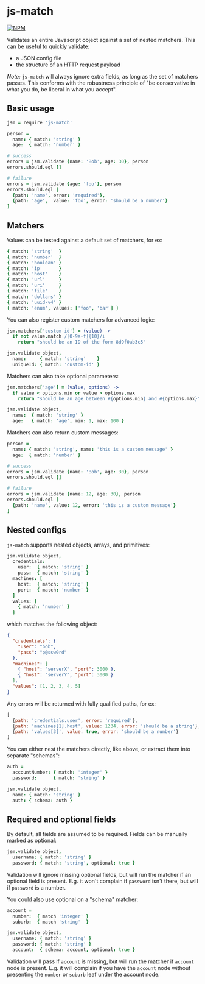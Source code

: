 # js-match

[![NPM](https://nodei.co/npm/js-match.png)](https://nodei.co/npm/js-match/)

Validates an entire Javascript object against a set of nested matchers.
This can be useful to quickly validate:

- a JSON config file
- the structure of an HTTP request payload

*Note:* `js-match` will always ignore extra fields, as long as the set of matchers passes. This conforms with the robustness principle of "be conservative in what you do, be liberal in what you accept".

## Basic usage

```coffee
jsm = require 'js-match'

person =
  name: { match: 'string' }
  age:  { match: 'number' }

# success
errors = jsm.validate {name: 'Bob', age: 30}, person
errors.should.eql []

# failure
errors = jsm.validate {age: 'foo'}, person
errors.should.eql [
  {path: 'name', error: 'required'},
  {path: 'age',  value: 'foo', error: 'should be a number'}
]
```

## Matchers

Values can be tested against a default set of matchers, for ex:

```coffee
{ match: 'string'  }
{ match: 'number'  }
{ match: 'boolean' }
{ match: 'ip'      }
{ match: 'host'    }
{ match: 'url'     }
{ match: 'uri'     }
{ match: 'file'    }
{ match: 'dollars' }
{ match: 'uuid-v4' }
{ match: 'enum', values: ['foo', 'bar'] }
```

You can also register custom matchers for advanced logic:

```coffee
jsm.matchers['custom-id'] = (value) ->
  if not value.match /[0-9a-f]{10}/i
    return "should be an ID of the form 8d9f0ab3c5"

jsm.validate object,
  name:     { match: 'string'    }
  uniqueId: { match: 'custom-id' }
```

Matchers can also take optional parameters:

```coffee
jsm.matchers['age'] = (value, options) ->
  if value < options.min or value > options.max
    return "should be an age between #{options.min} and #{options.max}"

jsm.validate object,
  name:  { match: 'string' }
  age:   { match: 'age', min: 1, max: 100 }
```

Matchers can also return custom messages:

```coffee
person =
  name: { match: 'string', name: 'this is a custom message' }
  age:  { match: 'number' }

# success
errors = jsm.validate {name: 'Bob', age: 30}, person
errors.should.eql []

# failure
errors = jsm.validate {name: 12, age: 30}, person
errors.should.eql [
  {path: 'name', value: 12, error: 'this is a custom message'}
]
```
## Nested configs

`js-match` supports nested objects, arrays, and primitives:

```coffee
jsm.validate object,
  credentials:
    user:  { match: 'string' }
    pass:  { match: 'string' }
  machines: [
    host:  { match: 'string' }
    port:  { match: 'number' }
  ]
  values: [
    { match: 'number' }
  ]
```

which matches the following object:

```json
{
  "credentials": {
    "user": "bob",
    "pass": "p@ssw0rd"
  },
  "machines": [
    { "host": "serverX", "port": 3000 },
    { "host": "serverY", "port": 3000 }
  ],
  "values": [1, 2, 3, 4, 5]
}
```

Any errors will be returned with fully qualified paths, for ex:

```js
[
  {path: 'credentials.user', error: 'required'},
  {path: 'machines[1].host', value: 1234, error: 'should be a string'},
  {path: 'values[3]', value: true, error: 'should be a number'}
]
```

You can either nest the matchers directly, like above, or extract them into separate "schemas":

```coffee
auth =
  accountNumber: { match: 'integer' }
  password:      { match: 'string' }

jsm.validate object,
  name: { match: 'string' }
  auth: { schema: auth }
```

## Required and optional fields

By default, all fields are assumed to be required.
Fields can be manually marked as optional:

```coffee
jsm.validate object,
  username: { match: 'string' }
  password: { match: 'string', optional: true }
```

Validation will ignore missing optional fields, but will run the matcher if an optional field is present.
E.g. it won't complain if `password` isn't there, but will if `password` is a number.

You could also use optional on a "schema" matcher:

```coffee
account =
  number:  { match 'integer' }
  suburb:  { match 'string'  }

jsm.validate object,
  username: { match: 'string' }
  password: { match: 'string' }
  account:  { schema: account, optional: true }

```

Validation will pass if `account` is missing, but will run the matcher if `account` node is present. E.g. it will complain if you have the `account` node without presenting the `number` or `suburb` leaf under the account node.
